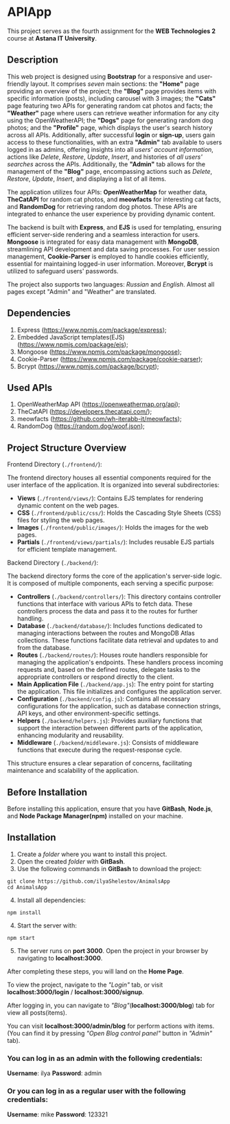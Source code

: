 # APIApp

This project serves as the fourth assignment for the **WEB Technologies 2** course at **Astana IT University**.

## Description

This web project is designed using **Bootstrap** for a responsive and user-friendly layout. It comprises *seven* main sections: the **"Home"** page providing an overview of the project; the **"Blog"** page provides items with specific information (posts), including carousel with 3 images; the **"Cats"** page featuring two APIs for generating random cat photos and facts; the **"Weather"** page where users can retrieve weather information for any city using the OpenWeatherAPI; the **"Dogs"** page for generating random dog photos; and the **"Profile"** page, which displays the user's search history across all APIs. Additionally, after successful **login** or **sign-up**, users gain access to these functionalities, with an extra **"Admin"** tab available to users logged in as admins, offering insights into all *users' account information*, actions like *Delete*, *Restore*, *Update*, *Insert*, and histories of *all users' searches* across the APIs. Additionally, the **"Admin"** tab allows for the management of the **"Blog"** page, encompassing actions such as *Delete*, *Restore*, *Update*, *Insert*, and displaying a list of all items.

The application utilizes four APIs: **OpenWeatherMap** for weather data, **TheCatAPI** for random cat photos, and **meowfacts** for interesting cat facts, and **RandomDog** for retrieving random dog photos. These APIs are integrated to enhance the user experience by providing dynamic content.

The backend is built with **Express**, and **EJS** is used for templating, ensuring efficient server-side rendering and a seamless interaction for users. **Mongoose** is integrated for easy data management with **MongoDB**, streamlining API development and data saving processes. For user session management, **Cookie-Parser** is employed to handle cookies efficiently, essential for maintaining logged-in user information. Moreover, **Bcrypt** is utilized to safeguard users' passwords.

The project also supports two languages: *Russian* and *English*. Almost all pages except "Admin" and "Weather" are translated.

## Dependencies

1. Express (https://www.npmjs.com/package/express);
2. Embedded JavaScript templates(EJS) (https://www.npmjs.com/package/ejs);
3. Mongoose (https://www.npmjs.com/package/mongoose);
4. Cookie-Parser (https://www.npmjs.com/package/cookie-parser);
5. Bcrypt (https://www.npmjs.com/package/bcrypt);

## Used APIs

1. OpenWeatherMap API (https://openweathermap.org/api);
2. TheCatAPI (https://developers.thecatapi.com/);
3. meowfacts (https://github.com/wh-iterabb-it/meowfacts);
4. RandomDog (https://random.dog/woof.json);

## Project Structure Overview

Frontend Directory (`./frontend/`):

The frontend directory houses all essential components required for the user interface of the application. It is organized into several subdirectories:

* **Views** (`./frontend/views/`): Contains EJS templates for rendering dynamic content on the web pages.
* **CSS** (`./frontend/public/css/`): Holds the Cascading Style Sheets (CSS) files for styling the web pages.
* **Images** (`./frontend/public/images/`): Holds the images for the web pages.
* **Partials** (`./frontend/views/partials/`): Includes reusable EJS partials for efficient template management.

Backend Directory (`./backend/`):

The backend directory forms the core of the application's server-side logic. It is composed of multiple components, each serving a specific purpose:

* **Controllers** (`./backend/controllers/`): This directory contains controller functions that interface with various APIs to fetch data. These controllers process the data and pass it to the routes for further handling.
* **Database** (`./backend/database/`): Includes functions dedicated to managing interactions between the routes and MongoDB Atlas collections. These functions facilitate data retrieval and updates to and from the database.
* **Routes** (`./backend/routes/`): Houses route handlers responsible for managing the application's endpoints. These handlers process incoming requests and, based on the defined routes, delegate tasks to the appropriate controllers or respond directly to the client.
* **Main Application File** (`./backend/app.js`): The entry point for starting the application. This file initializes and configures the application server.
* **Configuration** (`./backend/config.js`): Contains all necessary configurations for the application, such as database connection strings, API keys, and other environment-specific settings.
* **Helpers** (`./backend/helpers.js`): Provides auxiliary functions that support the interaction between different parts of the application, enhancing modularity and reusability.
* **Middleware** (`./backend/middleware.js`): Consists of middleware functions that execute during the request-response cycle.

This structure ensures a clear separation of concerns, facilitating maintenance and scalability of the application.

## Before Installation

Before installing this application, ensure that you have **GitBash**, **Node.js**, and **Node Package Manager(npm)** installed on your machine.

## Installation 

1. Create a *folder* where you want to install this project.
2. Open the created *folder* with **GitBash**.
3. Use the following commands in **GitBash** to download the project:
```
git clone https://github.com/ilyaShelestov/AnimalsApp
cd AnimalsApp
```
4. Install all dependencies:
```
npm install
```
4. Start the server with:
```
npm start
```
5. The server runs on **port 3000**. Open the project in your browser by navigating to **localhost:3000**.

After completing these steps, you will land on the **Home Page**.

To view the project, navigate to the *"Login"* tab, or visit **localhost:3000/login** / **localhost:3000/signup**.

After logging in, you can navigate to *"Blog"*(**localhost:3000/blog**) tab for view all posts(items).

You can visit **localhost:3000/admin/blog** for perform actions with items. (You can find it by pressing *"Open Blog control panel"* button in *"Admin"* tab).

### You can log in as an **admin** with the following credentials:

**Username**: ilya
**Password**: admin

### Or you can log in as a **regular user** with the following credentials:

**Username**: mike
**Password**: 123321

